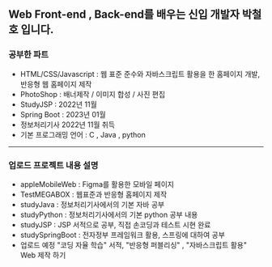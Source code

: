 ## Web Front-end , Back-end를 배우는 신입 개발자 박철호 입니다.
### 공부한 파트
- HTML/CSS/Javascript : 웹 표준 준수와 자바스크립트 활용을 한 홈페이지 개발, 반응형 웹 홈페이지 제작
- PhotoShop : 배너제작 / 이미지 합성 / 사진 편집 
- StudyJSP : 2022년 11월 
- Spring Boot : 2023년 01월 
- 정보처리기사 2022년 11월 취득 
- 기본 프로그래밍 언어 : C , Java , python 
---
### 업로드 프로젝트 내용 설명
- appleMobileWeb : Figma를 활용한 모바일 페이지
- TestMEGABOX : 웹표준과 반응형 홈페이지 제작
- studyJava : 정보처리기사에서의 기본 자바 공부
- studyPython : 정보처리기사에서의 기본 python 공부 내용
- studyJSP : JSP 서적으로 공부, 직접 손코딩과 테스트 시현 완료
- studySpringBoot : 전자정부 프레임워크 활용, 스프링에 대하여 공부
- 업로드 예정 "코딩 자율 학습" 서적, "반응형 퍼블리싱" , "자바스크립트 활용" Web 제작 하기
